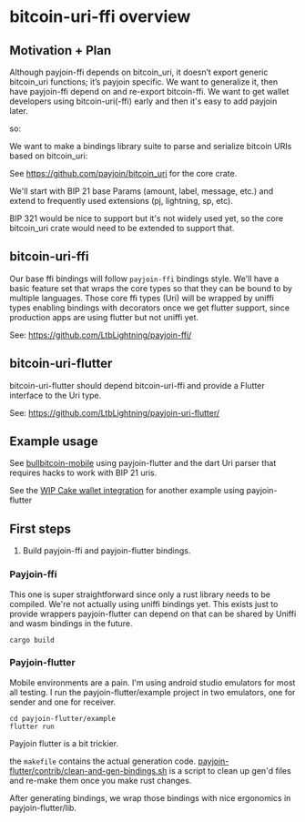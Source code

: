 # bitcoin-uri-ffi overview

## Motivation + Plan

Although payjoin-ffi depends on bitcoin_uri, it doesn’t export generic bitcoin_uri functions; it’s payjoin specific. We want to generalize it, then have payjoin-ffi depend on and re-export bitcoin-ffi.
We want to get wallet developers using bitcoin-uri(-ffi) early and then it's easy to add payjoin later.

so:

We want to make a bindings library suite to parse and serialize bitcoin URIs based on bitcoin_uri:

See https://github.com/payjoin/bitcoin_uri for the core crate.

We'll start with BIP 21 base Params (amount, label, message, etc.) and extend to frequently used
extensions (pj, lightning, sp, etc).

BIP 321 would be nice to support but it's not widely used yet, so the core bitcoin_uri crate
would need to be extended to support that.

## bitcoin-uri-ffi

Our base ffi bindings will follow `payjoin-ffi` bindings style. We'll have a basic feature set
that wraps the core types so that they can be bound to by multiple languages. Those core ffi types (Uri)
will be wrapped by uniffi types enabling bindings with decorators once we get flutter support, since
production apps are using flutter but not uniffi yet.

See: https://github.com/LtbLightning/payjoin-ffi/

## bitcoin-uri-flutter

bitcoin-uri-flutter should depend bitcoin-uri-ffi and provide a Flutter interface to the Uri type.

See: https://github.com/LtbLightning/payjoin-uri-flutter/

## Example usage

See [bullbitcoin-mobile](https://github.com/SatoshiPortal/bullbitcoin-mobile) using payjoin-flutter
and the dart Uri parser that requires hacks to work with BIP 21 uris.

See the [WIP Cake wallet integration](https://github.com/cake-tech/cake_wallet/pull/1949) for another example using payjoin-flutter


## First steps

1. Build payjoin-ffi and payjoin-flutter bindings.

### Payjoin-ffi

This one is super straightforward since only a rust library needs to be compiled. We're not actually using uniffi bindings yet. This exists just to provide wrappers payjoin-flutter can depend on that can
be shared by Uniffi and wasm bindings in the future.

```
cargo build
```

### Payjoin-flutter

Mobile environments are a pain. I'm using android studio emulators for most all testing. I run the payjoin-flutter/example project in two emulators, one for sender and one for receiver.

```
cd payjoin-flutter/example
flutter run
```

Payjoin flutter is a bit trickier.

the `makefile` contains the actual generation code. [payjoin-flutter/contrib/clean-and-gen-bindings.sh](https://github.com/LtbLightning/payjoin-flutter/blob/main/contrib/clean-and-gen-bindings.sh) is a script to clean up gen'd files and re-make them once you make rust changes.

After generating bindings, we wrap those bindings with nice ergonomics in payjoin-flutter/lib.



